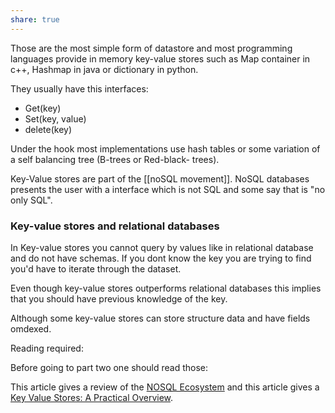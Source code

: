 ```yaml
---
share: true
---
```


Those are the most simple form of datastore and most programming languages provide in memory key-value stores such as Map container in c++, Hashmap in java or dictionary in python. 

They usually have this interfaces:
- Get(key)
- Set(key, value)
- delete(key)


Under the hook most implementations use hash tables or some variation of a self balancing tree (B-trees or Red-black- trees).

Key-Value stores are part of the [[noSQL movement]]. NoSQL databases  presents the user with a interface which is not SQL and some say that is "no only SQL".

###  Key-value stores and relational databases
In Key-value stores you cannot query by values like in relational database and do not have schemas. If you dont know the key you are trying to find you'd have to iterate through the dataset.

Even though key-value stores outperforms relational databases this implies that you should have previous knowledge of the key.

Although some key-value stores can store structure data and have fields omdexed.


Reading required:

Before going to part two one should read those:

This article gives a review of the [NOSQL Ecosystem](https://aosabook.org/en/v1/nosql.html)  and this article gives a [Key Value Stores: A Practical Overview](http://blog.marc-seeger.de/2009/09/21/key-value-stores-a-practical-overview/).

